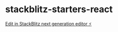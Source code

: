 # stackblitz-starters-react

[Edit in StackBlitz next generation editor ⚡️](https://stackblitz.com/~/github.com/roxiroas/stackblitz-starters-react)